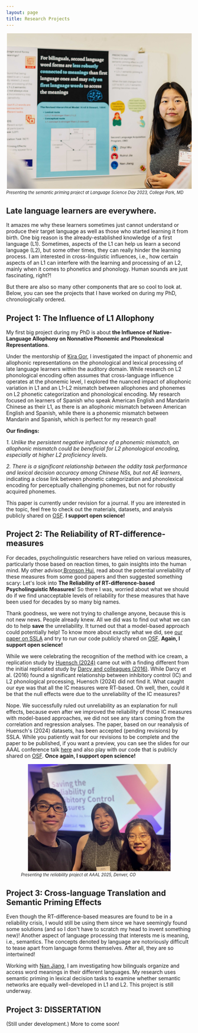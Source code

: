 ```yaml
---
layout: page
title: Research Projects
---
```


<center><img src="./assets/img/Poster.jpg" alt="LSD-poster" width="500"/></center>
<figcaption style="font-size: 0.8em; font-style: italic;">Presenting the semantic priming project at Language Science Day 2023, College Park, MD</figcaption>

## Late language learners are everywhere. 

It amazes me why these learners sometimes just cannot understand or produce their target language as well as those who started learning it from birth. One big reason is the already-established knowledge of a first language (L1). Sometimes, aspects of the L1 can help us learn a second language (L2), but some other times, they can really hinder the learning process. I am interested in cross-linguistic influences, i.e., how certain aspects of an L1 can interfere with the learning and processing of an L2, mainly when it comes to phonetics and phonology. Human sounds are just fascinating, right?! 

But there are also so many other components that are so cool to look at. Below, you can see the projects that I have worked on during my PhD, chronologically ordered.

## Project 1: The Influence of L1 Allophony

My first big project during my PhD is about **the Influence of Native-Language Allophony on Nonnative Phonemic and Phonolexical Representations**. 

Under the mentorship of [Kira Gor](https://sllc.umd.edu/directory/kira-gor), I investigated the impact of phonemic and allophonic representations on the phonological and lexical processing of late language learners within the auditory domain. While research on L2 phonological encoding often assumes that cross-language influence operates at the phonemic level, I explored the nuanced impact of allophonic variation in L1 and an L1-L2 mismatch between allophones and phonemes on L2 phonetic categorization and phonological encoding. My research focused on learners of Spanish who speak American English and Mandarin Chinese as their L1, as there is an allophonic mismatch between American English and Spanish, while there is a phonemic mismatch between Mandarin and Spanish, which is perfect for my research goal!

**Our findings:**

_1. Unlike the persistent negative influence of a phonemic mismatch, an allophonic mismatch could be beneficial for L2 phonological encoding, especially at higher L2 proficiency levels_. 

_2. There is a significant relationship between the oddity task performance and lexical decision accuracy among Chinese NSs, but not AE learners_, indicating a close link between phonetic categorization and phonolexical encoding for perceptually challenging phonemes, but not for robustly acquired phonemes.

This paper is currently under revision for a journal. If you are interested in the topic, feel free to check out the materials, datasets, and analysis publicly shared on [OSF](https://osf.io/v6esc/). **I support open science!**


## Project 2: The Reliability of RT-difference-measures

For decades, psycholinguistic researchers have relied on various measures, particularly those based on reaction times, to gain insights into the human mind. My other advisor,[Bronson Hui](https://sllc.umd.edu/directory/bronson-hui), read about the potential unreliability of these measures from some good papers and then suggested something scary: Let's look into **The Reliability of RT-difference-based Psycholinguistic Measures**! So there I was, worried about what we should do if we find unacceptable levels of reliability for these measures that have been used for decades by so many big names. 

Thank goodness, we were not trying to challenge anyone, because this is not new news. People already knew. All we did was to find out what we can do to help **save** the unreliability. It turned out that a model-based approach could potentially help! To know more about exactly what we did, see [our paper on SSLA](https://www.cambridge.org/core/journals/studies-in-second-language-acquisition/article/estimating-reliability-for-responsetime-difference-measures-toward-a-standardized-modelbased-approach/A00BECC935D1BD4915144F6985193766) and try to run our code publicly shared on [OSF](https://osf.io/cd5r8/). **Again, I support open science!**

While we were celebrating the recognition of the method with ice cream, a replication study by [Huensch (2024)](https://www.cambridge.org/core/journals/studies-in-second-language-acquisition/article/clarifying-the-role-of-inhibitory-control-in-l2-phonological-processing-a-preregistered-close-replication-of-darcy-et-al-2016/1B3C56DC41EFB09D8F8B82DBD22A785E) came out with a finding different from the initial replicated study by [Darcy and colleagues (2016)](https://onlinelibrary.wiley.com/doi/10.1111/lang.12161). While Darcy et al. (2016) found a significant relationship between inhibitory control (IC) and L2 phonological processing, Huensch (2024) did not find it. What caught our eye was that all the IC measures were RT-based. Oh well, then, could it be that the null effects were due to the unreliability of the IC measures?

Nope. We successfully ruled out unreliability as an explanation for null effects, because even after we improved the reliability of those IC measures with model-based approaches, we did not see any stars coming from the correlation and regression analyses. The paper, based on our reanalysis of Huensch's (2024) datasets, has been accepted (pending revisions) by SSLA. While you patiently wait for our revisions to be complete and the paper to be published, if you want a preview, you can see the slides for our AAAL conference talk [here](https://docs.google.com/presentation/d/1uBD1XfeauY1oTm13Yb3KUiDGJaBn3scHv-0sLwnDm_w/edit?usp=drive_link) and also play with our code that is publicly shared on [OSF](https://osf.io/bng82/). **Once again, I support open science!**

<figure>
    <center><img src="AAAL-presentation.JPEG" alt="Presenting the reliability project at AAAL 2025, Denver, CO" width="386"></center>
    <figcaption style="font-size: 0.8em; font-style: italic;">Presenting the reliability project at AAAL 2025, Denver, CO</figcaption>
</figure>

## Project 3: Cross-language Translation and Semantic Priming Effects

Even though the RT-difference-based measures are found to be in a reliability crisis, I would still be using them since we have seemingly found some solutions (and so I don't have to scratch my head to invent something new)! Another aspect of language processing that interests me is meaning, i.e., semantics. The concepts denoted by language are notoriously difficult to tease apart from language forms themselves. After all, they are so intertwined! 

Working with [Nan Jiang](https://sllc.umd.edu/directory/nan-jiang), I am investigating how bilinguals organize and access word meanings in their different languages. My research uses semantic priming in lexical decision tasks to examine whether semantic networks are equally well-developed in L1 and L2. This project is still underway.


## Project 3: DISSERTATION

(Still under development.) More to come soon!
